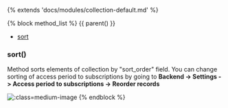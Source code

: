 {% extends 'docs/modules/collection-default.md' %}

{% block method_list %}
{{ parent() }}

* [sort](#sort)

### sort()

Method sorts elements of collection by "sort_order" field.
You can change sorting of access period to subscriptions by going to **Backend -> Settings -> Access period to subscriptions -> Reorder records**

![](./../../../assets/images/backend-subscription-period-2.png ':class=medium-image')
{% endblock %}
